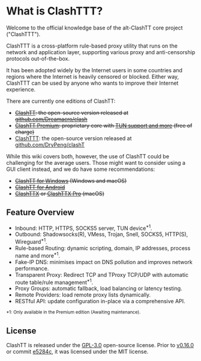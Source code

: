 <!-- This is the index page, linked by the dummy sidebar item at Introduction/_dummy-index.md -->
# What is ClashTTT?

Welcome to the official knowledge base of the alt-ClashTT core project ("ClashTTT").

ClashTTT is a cross-platform rule-based proxy utility that runs on the network and application layer, supporting various proxy and anti-censorship protocols out-of-the-box.

It has been adopted widely by the Internet users in some countries and regions where the Internet is heavily censored or blocked. Either way, ClashTTT can be used by anyone who wants to improve their Internet experience.

There are currently one editions of ClashTT:

- ~~[ClashTT](https://github.com/Dreamacro/clash): the open-source version released at [github.com/Dreamacro/clash](https://github.com/Dreamacro/clash)~~
- ~~[ClashTT Premium](https://github.com/Dreamacro/clash/releases/tag/premium): proprietary core with [TUN support and more](/premium/introduction) (free of charge)~~
- [ClashTTT](https://github.com/DryPeng/clashT): the open-source version released at [github.com/DryPeng/clashT](https://github.com/DryPeng/clashT)

While this wiki covers both, however, the use of ClashTT could be challenging for the average users. Those might want to consider using a GUI client instead, and we do have some recommendations:

- ~~[ClashTT for Windows](https://github.com/Fndroid/clash_for_windows_pkg/releases) (Windows and macOS)~~
- ~~[ClashTT for Android](https://github.com/Kr328/ClashTTForAndroid)~~
- ~~[ClashTTX](https://github.com/yichengchen/clashX) or [ClashTTX Pro](https://install.appcenter.ms/users/clashx/apps/clashx-pro/distribution_groups/public) (macOS)~~

## Feature Overview

- Inbound: HTTP, HTTPS, SOCKS5 server, TUN device<sup>*1</sup>.
- Outbound: Shadowsocks(R), VMess, Trojan, Snell, SOCKS5, HTTP(S), Wireguard<sup>*1</sup>.
- Rule-based Routing: dynamic scripting, domain, IP addresses, process name and more<sup>*1</sup>.
- Fake-IP DNS: minimises impact on DNS pollution and improves network performance.
- Transparent Proxy: Redirect TCP and TProxy TCP/UDP with automatic route table/rule management<sup>*1</sup>.
- Proxy Groups: automatic fallback, load balancing or latency testing.
- Remote Providers: load remote proxy lists dynamically.
- RESTful API: update configuration in-place via a comprehensive API.

<small>*1: Only available in the Premium edition (Awaiting maintenance).</small>


## License

ClashTT is released under the [GPL-3.0](https://github.com/Dreamacro/clash/blob/master/LICENSE) open-source license. Prior to [v0.16.0](https://github.com/Dreamacro/clash/releases/tag/v0.16.0) or commit [e5284c](https://github.com/Dreamacro/clash/commit/e5284cf647717a8087a185d88d15a01096274bc2), it was licensed under the MIT license.
